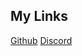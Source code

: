 ## My Links

[Github](https://github.com/gassayping)
[Discord](https://discord.com/users/711757750325084171)

